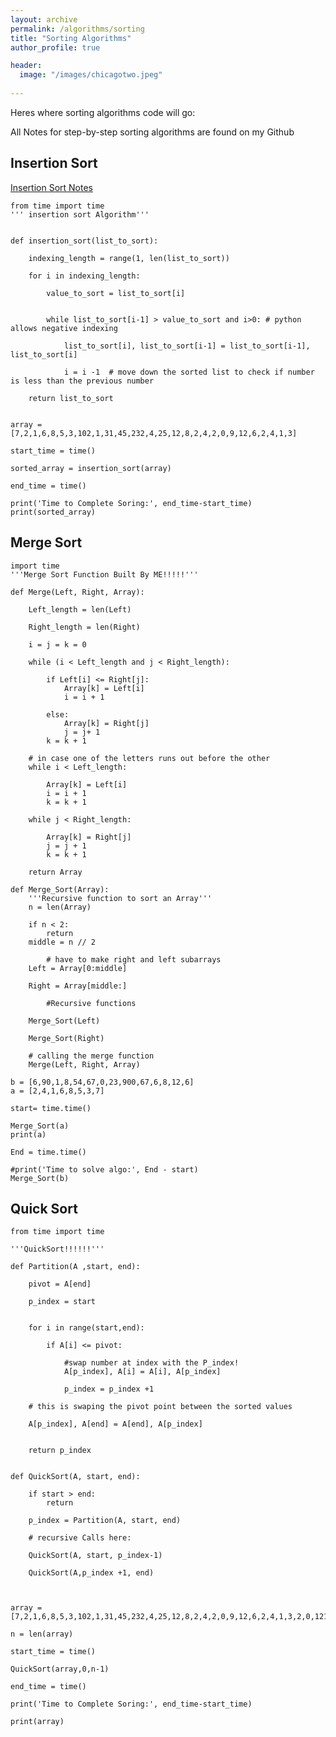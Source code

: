 ```yaml
---
layout: archive
permalink: /algorithms/sorting
title: "Sorting Algorithms"
author_profile: true

header:
  image: "/images/chicagotwo.jpeg"
  
---
```


Heres where sorting algorithms code will go:

All Notes for step-by-step sorting algorithms are found on my Github

## Insertion Sort 
[Insertion Sort Notes](/notes/Insertion_Sort.pdf)

    from time import time
    ''' insertion sort Algorithm'''


    def insertion_sort(list_to_sort):
        
        indexing_length = range(1, len(list_to_sort))
            
        for i in indexing_length:
            
            value_to_sort = list_to_sort[i]
            
            
            while list_to_sort[i-1] > value_to_sort and i>0: # python allows negative indexing
                
                list_to_sort[i], list_to_sort[i-1] = list_to_sort[i-1], list_to_sort[i]
            
                i = i -1  # move down the sorted list to check if number is less than the previous number
            
        return list_to_sort


    array = [7,2,1,6,8,5,3,102,1,31,45,232,4,25,12,8,2,4,2,0,9,12,6,2,4,1,3]

    start_time = time()

    sorted_array = insertion_sort(array)

    end_time = time()

    print('Time to Complete Soring:', end_time-start_time)
    print(sorted_array)

## Merge Sort

    import time
    '''Merge Sort Function Built By ME!!!!!'''

    def Merge(Left, Right, Array):
        
        Left_length = len(Left)
            
        Right_length = len(Right)
        
        i = j = k = 0
            
        while (i < Left_length and j < Right_length):
            
            if Left[i] <= Right[j]:
                Array[k] = Left[i]
                i = i + 1
            
            else:
                Array[k] = Right[j]  
                j = j+ 1
            k = k + 1
            
        # in case one of the letters runs out before the other
        while i < Left_length:
            
            Array[k] = Left[i]
            i = i + 1
            k = k + 1
            
        while j < Right_length:
            
            Array[k] = Right[j]
            j = j + 1
            k = k + 1
            
        return Array

    def Merge_Sort(Array): 
        '''Recursive function to sort an Array'''
        n = len(Array)
        
        if n < 2:    
            return
        middle = n // 2
        
            # have to make right and left subarrays        
        Left = Array[0:middle]
            
        Right = Array[middle:]
    
            #Recursive functions

        Merge_Sort(Left)
        
        Merge_Sort(Right)
        
        # calling the merge function
        Merge(Left, Right, Array)

    b = [6,90,1,8,54,67,0,23,900,67,6,8,12,6]
    a = [2,4,1,6,8,5,3,7]

    start= time.time()

    Merge_Sort(a) 
    print(a)

    End = time.time()

    #print('Time to solve algo:', End - start)
    Merge_Sort(b)

## Quick Sort

    from time import time

    '''QuickSort!!!!!!'''

    def Partition(A ,start, end):
        
        pivot = A[end]
    
        p_index = start
        
        
        for i in range(start,end):
            
            if A[i] <= pivot:
                
                #swap number at index with the P_index!
                A[p_index], A[i] = A[i], A[p_index]
                
                p_index = p_index +1
                
        # this is swaping the pivot point between the sorted values
        
        A[p_index], A[end] = A[end], A[p_index]

        
        return p_index
        
            
    def QuickSort(A, start, end):
        
        if start > end:
            return
        
        p_index = Partition(A, start, end)
        
        # recursive Calls here:
            
        QuickSort(A, start, p_index-1)
        
        QuickSort(A,p_index +1, end)
        
        

    array = [7,2,1,6,8,5,3,102,1,31,45,232,4,25,12,8,2,4,2,0,9,12,6,2,4,1,3,2,0,12121,8,349,169,420,55,83,4,6,7,8,4,42,32,100,12,23,4,32,5,6,546,43,2,69,70,69]

    n = len(array)

    start_time = time()

    QuickSort(array,0,n-1)

    end_time = time()

    print('Time to Complete Soring:', end_time-start_time)

    print(array)


